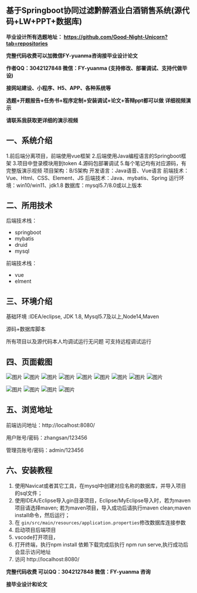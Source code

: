 ## 基于Springboot协同过滤黔醉酒业白酒销售系统(源代码+LW+PPT+数据库)
**毕业设计所有选题地址： https://github.com/Good-Night-Unicorn?tab=repositories**

**完整代码收费可以加微信FY-yuanma咨询接毕业设计论文**

**作者QQ：3042127848 微信：FY-yuanma (支持修改、部署调试、支持代做毕设)**

**接网站建设、小程序、H5、APP、各种系统等**

**选题+开题报告+任务书+程序定制+安装调试+论文+答辩ppt都可以做**
**详细视频演示**

**请联系我获取更详细的演示视频**

## 一、系统介绍

1.前后端分离项目，前端使用vue框架
2.后端使用Java编程语言的Springboot框架
3.项目中登录模块用到token
4.源码包部署调试
5.每个笔记均有对应源码，有完整版演示视频
项目架构：B/S架构
开发语言：Java语音、Vue语言
前端技术：Vue、Html、CSS、Element、JS
后端技术：Java、mybatis、Spring
运行环境：win10/win11、jdk1.8
数据库：mysql5.7/8.0或以上版本

## 二、所用技术

后端技术栈：

- springboot
- mybatis
- druid
- mysql

前端技术栈：

- vue
- elment



## 三、环境介绍

基础环境 :IDEA/eclipse, JDK 1.8, Mysql5.7及以上,Node14,Maven

源码+数据库脚本

所有项目以及源代码本人均调试运行无问题 可支持远程调试运行

## 四、页面截图
![图片](https://github.com/user-attachments/assets/1fb12923-6a4f-43f0-a1e5-b4700d391b1a)
![图片](https://github.com/user-attachments/assets/53d896fa-edfe-4380-bf17-0d537c51ce0f)
![图片](https://github.com/user-attachments/assets/bbc7513d-ba06-4a76-b043-28b6c4b7f4df)
![图片](https://github.com/user-attachments/assets/8e023cfc-a850-4670-a0fd-6e03fddb94c0)
![图片](https://github.com/user-attachments/assets/d0d8a655-a57b-420d-9a04-0a50b3646e37)
![图片](https://github.com/user-attachments/assets/8e8e6855-829a-4cb4-8212-3c0f9f538ee2)
![图片](https://github.com/user-attachments/assets/7e837075-9498-425e-bbea-ff169c883d76)
![图片](https://github.com/user-attachments/assets/69b9ca1d-f900-467f-8aa1-908da3672eaa)
![图片](https://github.com/user-attachments/assets/219504c0-ca3a-42bf-8c35-fea20a82cd69)

![图片](https://github.com/user-attachments/assets/3d62608a-8618-4f77-bc9c-4f050a705d70)
![图片](https://github.com/user-attachments/assets/16da4d4c-709b-4021-8f22-6b83f1b40d90)
![图片](https://github.com/user-attachments/assets/0328ef3e-175d-46ac-a14d-0e22b3b0d355)
![图片](https://github.com/user-attachments/assets/89883110-da83-448d-830a-2b5e924a913f)

## 五、浏览地址

前端访问地址：http://localhost:8080/

用户账号/密码：zhangsan/123456

管理员账号/密码：admin/123456  

## 六、安装教程

1. 使用Navicat或者其它工具，在mysql中创建对应名称的数据库，并导入项目的sql文件；
2. 使用IDEA/Eclipse导入gin目录项目，Eclipse/MyEclipse导入时，若为maven项目请选择maven;
   若为maven项目，导入成功后请执行maven clean;maven install命令，然后运行；
3. 在 `gin/src/main/resources/application.properties`修改数据库连接参数
4. 启动项目后端项目 
5. vscode打开项目，
6. 打开终端，执行npm install 依赖下载完成后执行 npm run serve,执行成功后会显示访问地址
7. 访问  http://localhost:8080/

**完整代码收费  可以QQ：3042127848 微信：FY-yuanma 咨询**

**接毕业设计和论文**

